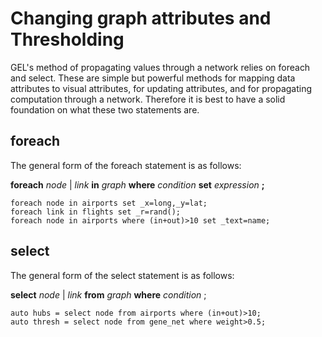 Changing graph attributes and Thresholding
===

GEL's method of propagating values through a network relies on foreach and select. These are simple but powerful methods for mapping data attributes to visual attributes, for updating attributes, and for propagating computation through a network. Therefore it is best to have a solid foundation on what these two statements are.

foreach 
---
The general form of the foreach statement is as follows:

**foreach** *node* | *link* **in** *graph* **where** *condition* **set** *expression* **;**

```
foreach node in airports set _x=long,_y=lat;
foreach link in flights set _r=rand();
foreach node in airports where (in+out)>10 set _text=name;
```

select 
---

The general form of the select statement is as follows:

**select** *node* | *link* **from** *graph* **where** *condition* ;

```
auto hubs = select node from airports where (in+out)>10;
auto thresh = select node from gene_net where weight>0.5;
```